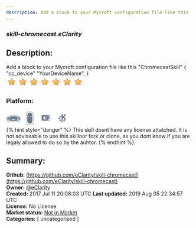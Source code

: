 ```yaml
---
description: Add a block to your Mycroft configuration file like this
---
```


### _skill-chromecast.eClarity_  
## Description:  
Add a block to your Mycroft configuration file like this
"ChromecastSkill" {
"cc_device" "YourDeviceName",
}  
![](../.gitbook/assets/star.png)![](../.gitbook/assets/star.png)![](../.gitbook/assets/star.png)![](../.gitbook/assets/star.png)![](../.gitbook/assets/star.png)![](../.gitbook/assets/star.png)![](../.gitbook/assets/star.png)  
  
### Platform:  
 ![Mark I](../.gitbook/assets/mark-1-icon.png)  ![Mark II](../.gitbook/assets/mark-2-icon.png)  ![Picroft](../.gitbook/assets/picroft-icon.png)  ![plasmoid](../.gitbook/assets/kde.png)   
{% hint style="danger" %}
This skill dosnt have any license attatched. It is not adviasable to use this skillnor fork or clone, as you dont know if you are legaly allowed to do so by the auhtor.
{% endhint %}
  
## Summary:  
**Github:** [https://github.com/eClarity/skill-chromecast](https://github.com/eClarity/skill-chromecast)  
**Owner:** [@eClarity](https://github.com/eClarity)  
**Created:** 2017 Jul 11 20:08:03 UTC  **Last updated:** 2019 Aug 05 22:34:57 UTC  
**License:** No License  
**Market status:** [Not in Market](https://market.mycroft.ai/skill/)  
**Categories:** [ uncategorized ]   
